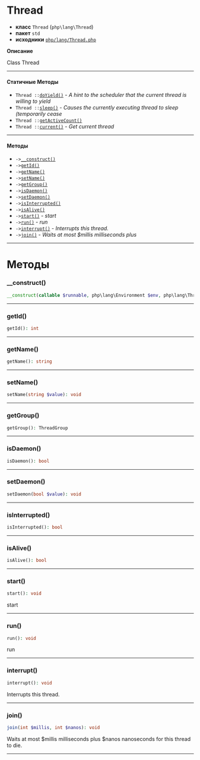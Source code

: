 # Thread

- **класс** `Thread` (`php\lang\Thread`)
- **пакет** `std`
- **исходники** [`php/lang/Thread.php`](./src/main/resources/JPHP-INF/sdk/php/lang/Thread.php)

**Описание**

Class Thread

---

#### Статичные Методы

- `Thread ::`[`doYield()`](#method-doyield) - _A hint to the scheduler that the current thread is willing to yield_
- `Thread ::`[`sleep()`](#method-sleep) - _Causes the currently executing thread to sleep (temporarily cease_
- `Thread ::`[`getActiveCount()`](#method-getactivecount)
- `Thread ::`[`current()`](#method-current) - _Get current thread_

---

#### Методы

- `->`[`__construct()`](#method-__construct)
- `->`[`getId()`](#method-getid)
- `->`[`getName()`](#method-getname)
- `->`[`setName()`](#method-setname)
- `->`[`getGroup()`](#method-getgroup)
- `->`[`isDaemon()`](#method-isdaemon)
- `->`[`setDaemon()`](#method-setdaemon)
- `->`[`isInterrupted()`](#method-isinterrupted)
- `->`[`isAlive()`](#method-isalive)
- `->`[`start()`](#method-start) - _start_
- `->`[`run()`](#method-run) - _run_
- `->`[`interrupt()`](#method-interrupt) - _Interrupts this thread._
- `->`[`join()`](#method-join) - _Waits at most $millis milliseconds plus_

---
# Методы

<a name="method-__construct"></a>

### __construct()
```php
__construct(callable $runnable, php\lang\Environment $env, php\lang\ThreadGroup $group): void
```

---

<a name="method-getid"></a>

### getId()
```php
getId(): int
```

---

<a name="method-getname"></a>

### getName()
```php
getName(): string
```

---

<a name="method-setname"></a>

### setName()
```php
setName(string $value): void
```

---

<a name="method-getgroup"></a>

### getGroup()
```php
getGroup(): ThreadGroup
```

---

<a name="method-isdaemon"></a>

### isDaemon()
```php
isDaemon(): bool
```

---

<a name="method-setdaemon"></a>

### setDaemon()
```php
setDaemon(bool $value): void
```

---

<a name="method-isinterrupted"></a>

### isInterrupted()
```php
isInterrupted(): bool
```

---

<a name="method-isalive"></a>

### isAlive()
```php
isAlive(): bool
```

---

<a name="method-start"></a>

### start()
```php
start(): void
```
start

---

<a name="method-run"></a>

### run()
```php
run(): void
```
run

---

<a name="method-interrupt"></a>

### interrupt()
```php
interrupt(): void
```
Interrupts this thread.

---

<a name="method-join"></a>

### join()
```php
join(int $millis, int $nanos): void
```
Waits at most $millis milliseconds plus
$nanos nanoseconds for this thread to die.

---
